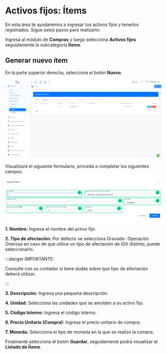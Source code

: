 # Activos fijos: Ítems

En esta área te ayudaremos a ingresar tus activos fijos y tenerlos registrados. Sigue estos pasos para realizarlo:

Ingresa al módulo de **Compras** y luego selecciona **Activos fijos** seguidamente la subcategoría **Ítems**.

## Generar nuevo ítem

En la parte superior derecha, selecciona el botón **Nuevo**.

![Alt text](img/activos-fijos5.jpg)

Visualizará el siguiente formulario, proceda a completar los siguientes campos.

![Alt text](img/activos-fijos6.jpg)

**1. Nombre:** Ingresa el nombre del activo fijo.

**2. Tipo de afectación:** Por defecto se selecciona Gravado- Operación Onerosa en caso de que utilice un tipo de afectación de IGV distinto, puede seleccionarlo.

:::danger IMPORTANTE:

Consulte con su contador si tiene dudas sobre que tipo de afectación deberá utilizar.

:::

**3. Descripción:** Ingresa una pequeña descripción.

**4. Unidad:**  Selecciona las unidades que se amolden a su activo fijo.

**5. Código Interno:** Ingresa el código interno.

**6. Precio Unitario (Compra):** Ingresa el precio unitario de compra.

**7. Moneda:** Selecciona el tipo de moneda en la que se realizo la compra.

Finalmente selecciona el botón **Guardar**, seguidamente podrá visualizar el **Listado de Ítems**.

